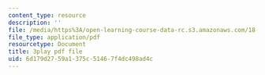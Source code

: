 ```yaml
---
content_type: resource
description: ''
file: /media/https%3A/open-learning-course-data-rc.s3.amazonaws.com/18-02sc-multivariable-calculus-fall-2010/6d179d2759a1375c51467f4dc498ad4c_MosaZngFjZY.pdf
file_type: application/pdf
resourcetype: Document
title: 3play pdf file
uid: 6d179d27-59a1-375c-5146-7f4dc498ad4c
---
```

